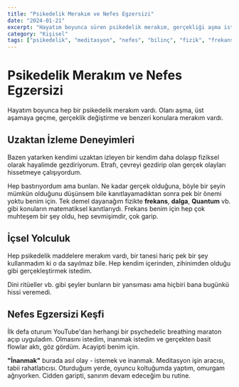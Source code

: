 ```yaml
---
title: "Psikedelik Merakım ve Nefes Egzersizi"
date: "2024-01-21"
excerpt: "Hayatım boyunca süren psikedelik merakım, gerçekliği aşma isteğim ve sonunda keşfettiğim nefes egzersizinin etkisi hakkında."
category: "Kişisel"
tags: ["psikedelik", "meditasyon", "nefes", "bilinç", "fizik", "frekans"]
---
```


# Psikedelik Merakım ve Nefes Egzersizi

Hayatım boyunca hep bir psikedelik merakım vardı. Olanı aşma, üst aşamaya geçme, gerçeklik değiştirme ve benzeri konulara merakım vardı.

## Uzaktan İzleme Deneyimleri

Bazen yatarken kendimi uzaktan izleyen bir kendim daha dolaşıp fiziksel olarak hayalimde gezdiriyorum. Etrafı, çevreyi gezdirip olan gerçek olayları hissetmeye çalışıyordum.

Hep bastırıyordum ama bunları. Ne kadar gerçek olduğuna, böyle bir şeyin mümkün olduğunu düşünsem bile kanıtlayamadıktan sonra pek bir önemi yoktu benim için. Tek demel dayanağım fizikte **frekans**, **dalga**, **Quantum** vb. gibi konuların matematiksel kanıtlarıydı. Frekans benim için hep çok muhteşem bir şey oldu, hep sevmişimdir, çok garip.

## İçsel Yolculuk

Hep psikedelik maddelere merakım vardı, bir tanesi hariç pek bir şey kullanmadım ki o da sayılmaz bile. Hep kendim içerinden, zihinimden olduğu gibi gerçekleştirmek istedim.

Dini ritüeller vb. gibi şeyler bunların bir yansıması ama hiçbiri bana bugünkü hissi veremedi.

## Nefes Egzersizi Keşfi

İlk defa oturum YouTube'dan herhangi bir psychedelic breathing maraton açıp uyguladım. Olmasını istedim, inanmak istedim ve gerçekten basit flowlar aktı, göz gördüm. Acayipti benim için.

**"İnanmak"** burada asıl olay - istemek ve inanmak. Meditasyon işin aracısı, tabii rahatlatıcısı. Oturduğum yerde, oyuncu koltuğumda yaptım, omurgam ağrıyorken. Cidden garipti, sanırım devam edeceğim bu rutine.